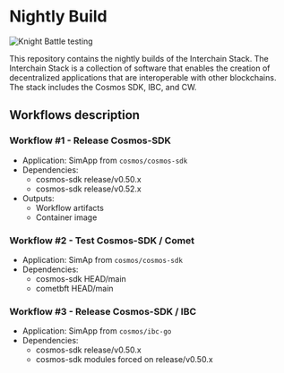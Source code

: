 # Nightly Build

![Knight Battle testing](./knightly.jpeg)

This repository contains the nightly builds of the Interchain Stack. The Interchain Stack is a collection of software that enables the creation of decentralized applications that are interoperable with other blockchains. The stack includes the Cosmos SDK, IBC, and CW.

## Workflows description

### Workflow #1 - Release Cosmos-SDK
- Application: SimApp from `cosmos/cosmos-sdk`
- Dependencies:
  - cosmos-sdk release/v0.50.x
  - cosmos-sdk release/v0.52.x
- Outputs:
  - Workflow artifacts
  - Container image

### Workflow #2 - Test Cosmos-SDK / Comet
- Application: SimAp from `cosmos/cosmos-sdk`
- Dependencies:
  - cosmos-sdk HEAD/main
  - cometbft HEAD/main

### Workflow #3 - Release Cosmos-SDK / IBC
- Application: SimApp from `cosmos/ibc-go`
- Dependencies:
  - cosmos-sdk release/v0.50.x
  - cosmos-sdk modules forced on release/v0.50.x
